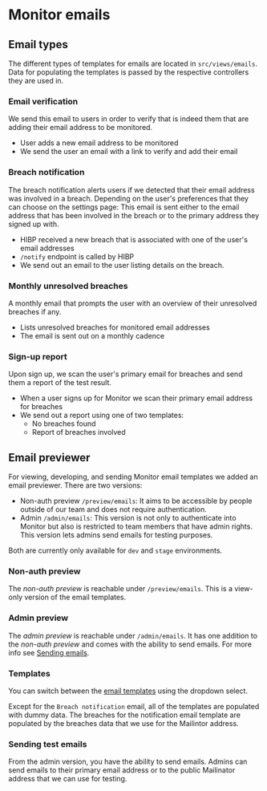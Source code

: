 # Monitor emails

## Email types

The different types of templates for emails are located in `src/views/emails`. Data for populating the templates is passed by the respective controllers they are used in.

### Email verification

We send this email to users in order to verify that is indeed them that are adding their email address to be monitored.
  - User adds a new email address to be monitored
  - We send the user an email with a link to verify and add their email

### Breach notification

The breach notification alerts users if we detected that their email address was involved in a breach. Depending on the user's preferences that they can choose on the settings page: This email is sent either to the email address that has been involved in the breach or to the primary address they signed up with.
  - HIBP received a new breach that is associated with one of the user's email addresses
  - `/notify` endpoint is called by HIBP
  - We send out an email to the user listing details on the breach.

### Monthly unresolved breaches

A monthly email that prompts the user with an overview of their unresolved breaches if any.
  - Lists unresolved breaches for monitored email addresses
  - The email is sent out on a monthly cadence

### Sign-up report

Upon sign up, we scan the user's primary email for breaches and send them a report of the test result.
  - When a user signs up for Monitor we scan their primary email address for breaches
  - We send out a report using one of two templates:
    - No breaches found
    - Report of breaches involved

## Email previewer

For viewing, developing, and sending Monitor email templates we added an email previewer. There are two versions:
  - Non-auth preview `/preview/emails`: It aims to be accessible by people outside of our team and does not require authentication.
  - Admin `/admin/emails`: This version is not only to authenticate into Monitor but also is restricted to team members that have admin rights. This version lets admins send emails for testing purposes.

Both are currently only available for `dev` and `stage` environments.

### Non-auth preview

The *non-auth preview* is reachable under `/preview/emails`. This is a view-only version of the email templates.

### Admin preview

The *admin preview* is reachable under `/admin/emails`. It has one addition to the *non-auth preview* and comes with the ability to send emails. For more info see [Sending emails](#sending-emails).

### Templates

You can switch between the [email templates](#email-types) using the dropdown select.

Except for the `Breach notification` email, all of the templates are populated with dummy data. The breaches for the notification email template are populated by the breaches data that we use for the Mailintor address.

### Sending test emails

From the admin version, you have the ability to send emails. Admins can send emails to their primary email address or to the public Mailinator address that we can use for testing.
